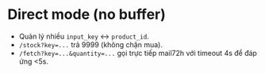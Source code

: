 # Direct mode (no buffer)
- Quản lý nhiều `input_key` ↔ `product_id`.
- `/stock?key=...` trả 9999 (không chặn mua).
- `/fetch?key=...&quantity=...` gọi trực tiếp mail72h với timeout 4s để đáp ứng <5s.